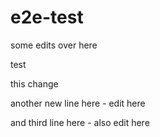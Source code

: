 # e2e-test

some edits over here

test

this change

another new line here - edit here

and third line here - also edit here
